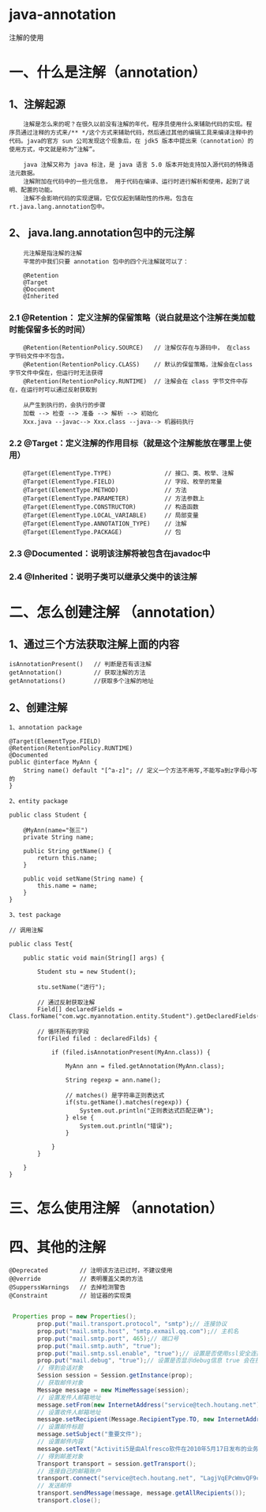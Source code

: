 # java-annotation   
注解的使用
      
# 一、什么是注解（annotation）

## 1、注解起源

		注解是怎么来的呢？在很久以前没有注解的年代，程序员使用什么来辅助代码的实现。程序员通过注释的方式来/** */这个方式来辅助代码，然后通过其他的编辑工具来编译注释中的代码。java的官方 sun 公司发现这个现象后，在 jdk5 版本中提出来（cannotation）的使用方式，中文就是称为“注解”。

		java 注解又称为 java 标注，是 java 语言 5.0 版本开始支持加入源代码的特殊语法元数据。
		注解附加在代码中的一些元信息， 用于代码在编译、运行时进行解析和使用，起到了说明、配置的功能。
		注解不会影响代码的实现逻辑，它仅仅起到辅助性的作用。包含在 rt.java.lang.annotation包中。

## 2、 java.lang.annotation包中的元注解

		元注解是指注解的注解
		平常的中我们只要 annotation 包中的四个元注解就可以了：
		
		@Retention
		@Target
		@Document
		@Inherited 

###  2.1 @Retention： 定义注解的保留策略（说白就是这个注解在类加载时能保留多长的时间）
		
		@Retention(RetentionPolicy.SOURCE)	 // 注解仅存在与源码中， 在class 字节码文件中不包含。
		@Retention(RetentionPolicy.CLASS)    // 默认的保留策略，注解会在class 字节文件中保在，但运行时无法获得
		@Retention(RetentionPolicy.RUNTIME)  // 注解会在 class 字节文件中存在，在运行时可以通过反射获取到

		从产生到执行的，会执行的步骤
		加载 --> 检查 --> 准备 --> 解析 --> 初始化
		Xxx.java --javac--> Xxx.class --java--> 机器码执行
### 2.2 @Target：定义注解的作用目标（就是这个注解能放在哪里上使用）

		@Target(ElementType.TYPE)				// 接口、类、枚举、注解
		@Target(ElementType.FIELD)				// 字段、枚举的常量
		@Target(ElementType.METHOD)				// 方法
		@Target(ElementType.PARAMETER)			// 方法参数上
		@Target(ElementType.CONSTRUCTOR)		// 构造函数
		@Target(ElementType.LOCAL_VARIABLE)		// 局部变量
		@Target(ElementType.ANNOTATION_TYPE)	// 注解
		@Target(ElementType.PACKAGE)			// 包

### 2.3 @Documented：说明该注解将被包含在javadoc中

### 2.4 @Inherited：说明子类可以继承父类中的该注解

		
# 二、怎么创建注解 （annotation）

## 1、通过三个方法获取注解上面的内容

	isAnnotationPresent()	// 判断是否有该注解
	getAnnotation()			// 获取注解的方法
	getAnnotations()		//获取多个注解的地址

## 2、创建注解

	1、annotation package

	@Target(ElementType.FIELD)
	@Retention(RetentionPolicy.RUNTIME)
	@Documented
	public @interface MyAnn {
	 	String name() default "[^a-z]";	// 定义一个方法不用写,不能写a到z字母小写的
	}
	
	2、entity package

	public class Student {

		@MyAnn(name="张三")
		private String name;

		public String getName() {
			return this.name;
		}

		public void setName(String name) {
			this.name = name;
		}
	}
	
	3、test package
	
	// 调用注解

	public class Test{
		
		public static void main(String[] args) {
			
			Student stu = new Student();

			stu.setName("进行");

			// 通过反射获取注解
			Field[] declaredFields = Class.forName("com.wgc.myannotation.entity.Student").getDeclaredFields();

			// 循环所有的字段
			for(Filed filed : declaredFilds) {
				
				if (filed.isAnnotationPresent(MyAnn.class)) {
					
					MyAnn ann =	filed.getAnnotation(MyAnn.class);
					
					String regexp = ann.name();

					// matches() 是字符串正则表达式
					if(stu.getName().matches(regexp)) {
						System.out.println("正则表达式匹配正确");
					} else {
						System.out.println("错误");
					}

				}
			}
			
		}
	}

# 三、怎么使用注解 （annotation）

# 四、其他的注解
	
	@Deprecated			// 注明该方法已过时，不建议使用
	@@verride			// 表明覆盖父类的方法
	@SupperssWarnings	// 去掉检测警告
	@Constraint			// 验证器的实现类	


``` java

 Properties prop = new Properties();
        prop.put("mail.transport.protocol", "smtp");// 连接协议
        prop.put("mail.smtp.host", "smtp.exmail.qq.com");// 主机名
        prop.put("mail.smtp.port", 465);// 端口号
        prop.put("mail.smtp.auth", "true");
        prop.put("mail.smtp.ssl.enable", "true");// 设置是否使用ssl安全连接 ---一般都使用
        prop.put("mail.debug", "true");// 设置是否显示debug信息 true 会在控制台显示相关信息
        // 得到会话对象
        Session session = Session.getInstance(prop);
        // 获取邮件对象
        Message message = new MimeMessage(session);
        // 设置发件人邮箱地址
        message.setFrom(new InternetAddress("service@tech.houtang.net"));
        // 设置收件人邮箱地址
        message.setRecipient(Message.RecipientType.TO, new InternetAddress("1605513752@qq.com"));//一个收件人
        // 设置邮件标题
        message.setSubject("重要文件");
        // 设置邮件内容
        message.setText("Activiti5是由Alfresco软件在2010年5月17日发布的业务流程管理（BPM）框架，它是覆盖了业务流程管理、工作流、服务协作等领域的一个开源的、灵活的、易扩展的可执行流程语言框架。Activiti基于Apache许可的开源BPM平台，创始人Tom Baeyens是JBoss jBPM的项目架构师，它特色是提供了idea插件，开发人员可以通过插件直接绘画出业务");
        // 得到邮差对象
        Transport transport = session.getTransport();
        // 连接自己的邮箱账户
        transport.connect("service@tech.houtang.net", "LagjVqEPcWmvQF9c");// 密码为QQ邮箱开通的stmp服务后得到的客户端授权码
        // 发送邮件
        transport.sendMessage(message, message.getAllRecipients());
        transport.close();
```	
